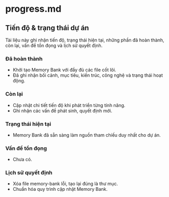 # progress.md

## Tiến độ & trạng thái dự án

Tài liệu này ghi nhận tiến độ, trạng thái hiện tại, những phần đã hoàn thành, còn lại, vấn đề tồn đọng và lịch sử quyết định.

### Đã hoàn thành

- Khởi tạo Memory Bank với đầy đủ các file cốt lõi.
- Đã ghi nhận bối cảnh, mục tiêu, kiến trúc, công nghệ và trạng thái hoạt động.

### Còn lại

- Cập nhật chi tiết tiến độ khi phát triển từng tính năng.
- Ghi nhận các vấn đề phát sinh, quyết định mới.

### Trạng thái hiện tại

- Memory Bank đã sẵn sàng làm nguồn tham chiếu duy nhất cho dự án.

### Vấn đề tồn đọng

- Chưa có.

### Lịch sử quyết định

- Xóa file memory-bank lỗi, tạo lại đúng là thư mục.
- Chuẩn hóa quy trình cập nhật Memory Bank.
